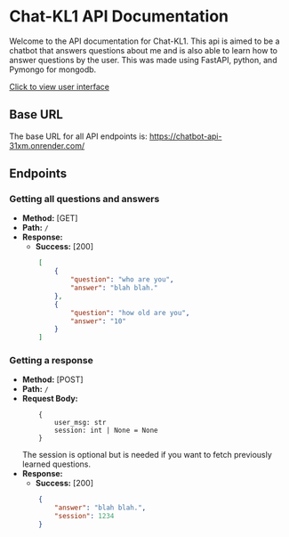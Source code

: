 # Chat-KL1 API Documentation

Welcome to the API documentation for Chat-KL1. This api is aimed to be a chatbot that answers questions about me and is also able to learn how to answer questions by the user. This was made using FastAPI, python, and Pymongo for mongodb.

[Click to view user interface](https://portfolio-v1-5-kappa.vercel.app/Chatbot)

## Base URL

The base URL for all API endpoints is: https://chatbot-api-31xm.onrender.com/

## Endpoints

### Getting all questions and answers

- **Method:** [GET]
- **Path:** `/`
- **Response:**
    - **Success:** [200]
    ```json
        [
            {
                "question": "who are you",
                "answer": "blah blah."
            },
            {
                "question": "how old are you",
                "answer": "10"
            }
        ]
    ```

### Getting a response

- **Method:** [POST]
- **Path:** `/`
- **Request Body:**
    ```
        {
            user_msg: str
            session: int | None = None
        }
    ```
    The session is optional but is needed if you want to fetch previously learned questions.
- **Response:**
    - **Success:** [200]
    ```json
        {
            "answer": "blah blah.",
            "session": 1234
        }
    ```